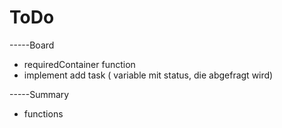 # ToDo

-----Board
- requiredContainer function
- implement add task ( variable mit status, die abgefragt wird)

-----Summary
- functions


